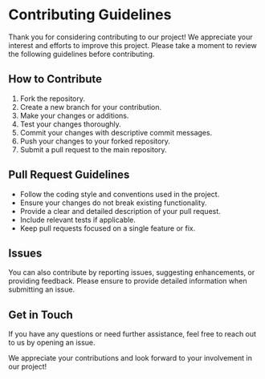# Contributing Guidelines

Thank you for considering contributing to our project! We appreciate your interest and efforts to improve this project. Please take a moment to review the following guidelines before contributing.


## How to Contribute

1. Fork the repository.
2. Create a new branch for your contribution.
3. Make your changes or additions.
4. Test your changes thoroughly.
5. Commit your changes with descriptive commit messages.
6. Push your changes to your forked repository.
7. Submit a pull request to the main repository.

## Pull Request Guidelines

- Follow the coding style and conventions used in the project.
- Ensure your changes do not break existing functionality.
- Provide a clear and detailed description of your pull request.
- Include relevant tests if applicable.
- Keep pull requests focused on a single feature or fix.

## Issues

You can also contribute by reporting issues, suggesting enhancements, or providing feedback. Please ensure to provide detailed information when submitting an issue.

## Get in Touch

If you have any questions or need further assistance, feel free to reach out to us by opening an issue.

We appreciate your contributions and look forward to your involvement in our project!
